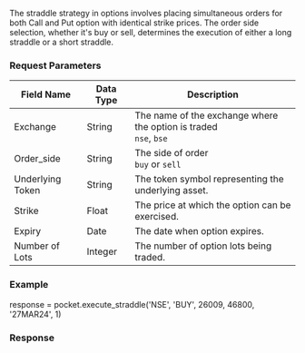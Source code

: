 The straddle strategy in options involves placing simultaneous orders for both Call and Put option with identical strike prices. The order side selection, whether it's buy or sell, determines the execution of either a long straddle or a short straddle.



### Request Parameters
| Field Name        | Data Type | Description                                            |
|-------------------|-----------|--------------------------------------------------------|
| Exchange          | String    | The name of the exchange where the option is traded <br> `nse`, `bse`   |
| Order_side        | String    | The side of order <br>  `buy` or `sell`             |
| Underlying Token  | String    | The token symbol representing the underlying asset.    |
| Strike            | Float     | The price at which the option can be exercised.        |
| Expiry            | Date      | The date when option expires.             |
| Number of Lots    | Integer   | The number of option lots being traded.      |


### Example

response = pocket.execute_straddle('NSE', 'BUY', 26009, 46800, '27MAR24', 1)
 
### Response

